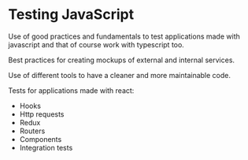# Testing JavaScript 

Use of good practices and fundamentals to test applications made with javascript and that of course work with typescript too.

Best practices for creating mockups of external and internal services.

Use of different tools to have a cleaner and more maintainable code.

Tests for applications made with react:

- Hooks
- Http requests
- Redux
- Routers
- Components
- Integration tests